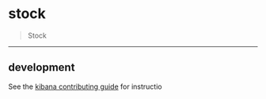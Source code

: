 # stock

> Stock

---

## development

See the [kibana contributing guide](https://github.com/elastic/kibana/blob/master/CONTRIBUTING.md) for instructio